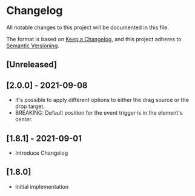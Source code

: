 # Changelog
All notable changes to this project will be documented in this file.

The format is based on [Keep a Changelog](https://keepachangelog.com/en/1.0.0/),
and this project adheres to [Semantic Versioning](https://semver.org/spec/v2.0.0.html).

## [Unreleased]

## [2.0.0] - 2021-09-08

- It's possible to apply different options to either the drag source or the drop target.
- BREAKING: Default position for the event trigger is in the element's center.

## [1.8.1] - 2021-09-01

- Introduce Changelog

## [1.8.0]

- Initial implementation
